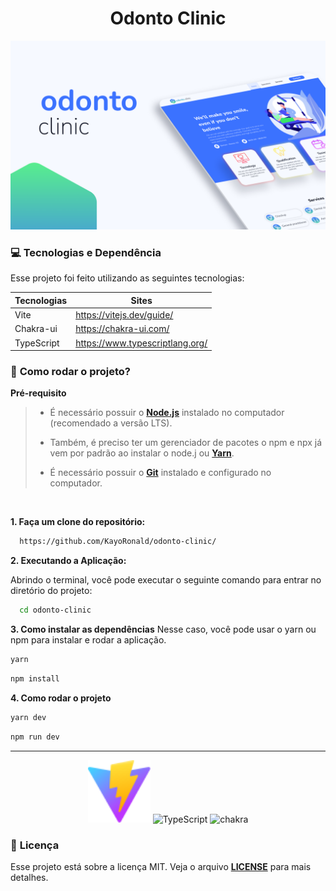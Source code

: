 <h1 align="center">
    <strong>Odonto Clinic</strong>
</h1>


<p align="center">
    <img src="./public/Thumbnail.png"/>
</p>


### **💻 Tecnologias e Dependência**

Esse projeto foi feito utilizando as seguintes tecnologias:

| Tecnologias | Sites |
| ------ | ------ |
| Vite | https://vitejs.dev/guide/ |
| Chakra-ui | https://chakra-ui.com/ |
| TypeScript | https://www.typescriptlang.org/ |


### 🚀 **Como rodar o projeto?**

 **Pré-requisito**
 
<blockquote>

- É necessário possuir o **[Node.js](https://nodejs.org/en/)** instalado no computador (recomendado a versão LTS).

- Também, é preciso ter um gerenciador de pacotes o npm e npx já vem por padrão ao instalar o node.j ou **[Yarn](https://www.npmjs.com/package/yarn)**.

- É necessário possuir o **[Git](https://git-scm.com/)** instalado e configurado no computador.
  
</blockquote>

<br/>

**1. Faça um clone do repositório:**

```bash 
  https://github.com/KayoRonald/odonto-clinic/
```

**2. Executando a Aplicação:**

Abrindo o terminal, você pode executar o seguinte comando para entrar no diretório do projeto:

```bash
  cd odonto-clinic
```

**3. Como instalar as dependências**
Nesse caso, você pode usar o yarn ou npm para instalar e rodar a aplicação.

```bash
yarn 
```
```bash
npm install
```

**4. Como rodar o projeto**

```bash
yarn dev
```
```bash
npm run dev
```

<hr/>
<p align="center">
  <img src="./public/vite.svg" width="100" title="Nextjs">
  <img src="https://res.cloudinary.com/practicaldev/image/fetch/s--tTOh_tYS--/c_imagga_scale,f_auto,fl_progressive,h_900,q_auto,w_1600/https://dev-to-uploads.s3.amazonaws.com/uploads/articles/30i03zlfl3tprbo2m6ug.png" width="150" alt="TypeScript" title="TypeScript">
  <img src="https://d2eip9sf3oo6c2.cloudfront.net/playlists/square_covers/000/505/265/full/chakra-lv1.png" width="100" alt="chakra" title="chakra"
</p>

### 📝 **Licença**
Esse projeto está sobre a licença MIT. Veja o arquivo **[LICENSE](LICENSE)** para mais detalhes.
